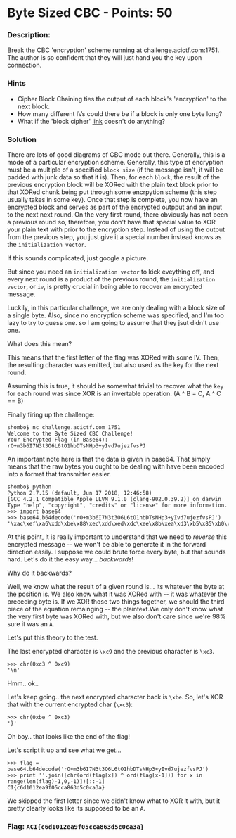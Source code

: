 # Byte Sized CBC - Points: 50

### Description:

Break the CBC 'encryption' scheme running at challenge.acictf.com:1751. The author is so confident that they will just hand you the key upon connection.

### Hints

 - Cipher Block Chaining ties the output of each block's 'encryption' to the next block.
 - How many different IVs could there be if a block is only one byte long?
 - What if the 'block cipher' [link](https://en.wikipedia.org/wiki/Block_cipher_mode_of_operation#/media/File:CBC_encryption.svg) doesn't do anything?

### Solution

There are lots of good diagrams of CBC mode out there. Generally, this is a mode of a particular encryption scheme. Generally, this type of encryption must be a multiple of a specified `block size` (if the message isn't, it will be padded with junk data so that it is). Then, for each `block`, the result of the previous encryption block will be XORed with the plain text block prior to that XORed chunk being put through some encrpytion scheme (this step usually takes in some key). Once that step is complete, you now have an encrypted block and serves as part of the encrypted outpput and an input to the next next round. On the very first round, there obviously has not been a previous round so, therefore, you don't have that special value to XOR your plain text with prior to the encryption step. Instead of using the output from the previous step, you just give it a special number instead knows as the `initialization vector`.

If this sounds complicated, just google a picture. 

But since you need an `initialization vector` to kick eveything off, and every next round is a product of the previous round, the `initialization vector`, or `iv`, is pretty crucial in being able to recover an encrypted message.

Luckily, in this particular challenge, we are only dealing with a block size of a single byte. Also, since no encryption scheme was specified, and I'm too lazy to try to guess one. so I am going to assume that they jsut didn't use one.

What does this mean?

This means that the first letter of the flag was XORed with some IV. Then, the resulting character was emitted, but also used as the key for the next round.

Assuming this is true, it should be somewhat trivial to recover what the `key` for each round was since XOR is an invertable operation. (A ^ B = C, A ^ C == B)

Finally firing up the challenge:

    shombo$ nc challenge.acictf.com 1751
    Welcome to the Byte Sized CBC Challenge!
    Your Encrypted Flag (in Base64): rO+m3b6I7N3t3O6L6tO1hbDTsNHp3+yIvd7ujezfvsPJ

An important note here is that the data is given in base64. That simply means that the raw bytes you ought to be dealing with have been encoded into a format that transmitter easier.


    shombo$ python
    Python 2.7.15 (default, Jun 17 2018, 12:46:58) 
    [GCC 4.2.1 Compatible Apple LLVM 9.1.0 (clang-902.0.39.2)] on darwin
    Type "help", "copyright", "credits" or "license" for more information.
    >>> import base64
    >>> base64.b64decode('rO+m3b6I7N3t3O6L6tO1hbDTsNHp3+yIvd7ujezfvsPJ')
    '\xac\xef\xa6\xdd\xbe\x88\xec\xdd\xed\xdc\xee\x8b\xea\xd3\xb5\x85\xb0\xd3\xb0\xd1\xe9\xdf\xec\x88\xbd\xde\xee\x8d\xec\xdf\xbe\xc3\xc9'


At this point, it is really important to understand that we need to _reverse_ this encrypted message -- we won't be able to generate it in the forward direction easily. I suppose we could brute force every byte, but that sounds hard. Let's do it the easy way... *backwards*!

Why do it backwards?

Well, we know what the result of a given round is... its whatever the byte at the position is. We also know what it was XORed with -- it was whatever the preceding byte is. If we XOR those two things together, we should the third piece of the equation remainging -- the plaintext.We only don't know what the very first byte was XORed with, but we also don't care since we're 98% sure it was an `A`.

Let's put this theory to the test.

The last encrypted character is `\xc9` and the previous character is `\xc3`.

    >>> chr(0xc3 ^ 0xc9)
    '\n'

Hmm.. ok..

Let's keep going.. the next encrypted character back is `\xbe`. So, let's XOR that with the current encrypted char (`\xc3`):

    >>> chr(0xbe ^ 0xc3)
    '}'

Oh boy.. that looks like the end of the flag!

Let's script it up and see what we get...

    >>> flag = base64.b64decode('rO+m3b6I7N3t3O6L6tO1hbDTsNHp3+yIvd7ujezfvsPJ')
    >>> print ''.join([chr(ord(flag[x]) ^ ord(flag[x-1])) for x in range(len(flag)-1,0,-1)])[::-1]
    CI{c6d1012ea9f05cca863d5c0ca3a}

We skipped the first letter since we didn't know what to XOR it with, but it pretty clearly looks like its supposed to be an `A`.


### Flag: `ACI{c6d1012ea9f05cca863d5c0ca3a}`

